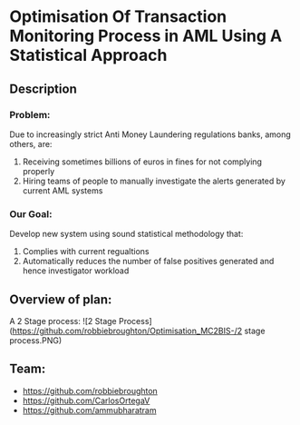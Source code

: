 # Optimisation Of Transaction Monitoring Process in AML Using A Statistical Approach

## Description 
### **Problem:** 
Due to increasingly strict Anti Money Laundering regulations banks, among others, are:
1) Receiving sometimes billions of euros in fines for not complying properly
2) Hiring teams of people to manually investigate the alerts generated by current AML systems

### **Our Goal:**
Develop new system using sound statistical methodology that:
1) Complies with current regualtions
2) Automatically reduces the number of false positives generated and hence investigator workload

## **Overview of plan:**
A 2 Stage process:
![2 Stage Process](https://github.com/robbiebroughton/Optimisation_MC2BIS-/2 stage process.PNG)

 
## Team:
- https://github.com/robbiebroughton
- https://github.com/CarlosOrtegaV
- https://github.com/ammubharatram

